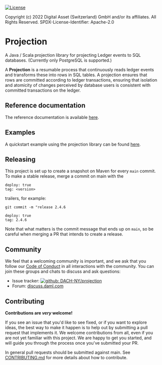 [![License](https://img.shields.io/badge/License-Apache%202.0-blue.svg)](https://github.com/DACH-NY/projection/blob/main/LICENSE)

Copyright (c) 2022 Digital Asset (Switzerland) GmbH and/or its affiliates. All Rights Reserved.
SPDX-License-Identifier: Apache-2.0

# Projection

A Java / Scala projection library for projecting Ledger events to SQL databases.
(Currently only PostgreSQL is supported.)

A **Projection** is a resumable process that continuously reads ledger events and transforms these into rows in SQL tables.
A projection ensures that rows are committed according to ledger transactions,
ensuring that isolation and atomicity of changes perceived by database users is consistent with committed transactions on the ledger.

## Reference documentation

The reference documentation is available [here](./REFERENCE.md).

## Examples
A quickstart example using the projection library can be found [here](https://github.com/digital-asset/ex-custom-views-spring-boot).

## Releasing

This project is set up to create a snapshot on Maven for every `main` commit.
To make a stable release, merge a commit on main with the

```
deploy: true
tag: <version>
```

trailers, for example:

```
git commit -m "release 2.4.6

deploy: true
tag: 2.4.6
```

Note that what matters is the commit message that ends up on `main`, so be
careful when merging a PR that intends to create a release.

## Community

We feel that a welcoming community is important, and we ask that you follow our [Code of Conduct](./CODE_OF_CONDUCT.md) in all interactions with the community.
You can join these groups and chats to discuss and ask questions:

- Issue tracker: [![github: DACH-NY/projection](https://img.shields.io/badge/github%3A-issues-blue.svg?style=flat-square)](https://github.com/DACH-NY/projection/issues)
- Forum: [discuss.daml.com](https://discuss.daml.com)

## Contributing

**Contributions are *very* welcome!**

If you see an issue that you'd like to see fixed, or if you want to explore ideas,
the best way to make it happen is to help out by submitting a pull request that implements it.
We welcome contributions from all, even if you are not yet familiar with this project.
We are happy to get you started, and will guide you through the process once you've submitted your PR.

In general pull requests should be submitted against main. See [CONTRIBUTING.md](./CONTRIBUTING.md) for more details about how to contribute.

